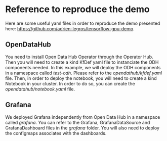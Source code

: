 # Reference to reproduce the demo

Here are some useful yaml files in order to reproduce the demo presented here: https://github.com/adrien-legros/tensorflow-gpu-demo.

## OpenDataHub

You need to install Open Data Hub Operator through the Operator Hub. Then you will need to create a kind KfDef yaml file to instanciate the ODH components needed. In this example, we will deploy the ODH components in a namespace called *test-odh*. Please refer to the *opendathub/kfdef.yaml* file. Then, in order to deploy the notebook, you will need to create a kind Notebook in your cluster. In order to do so, you can create the *opendatahub/notebook.yaml* file.

## Grafana

We deployed Grafana independently from Open Data Hub in a namespace called *grafana*. You can refer to the Grafana, GrafanaDataSource and GrafanaDashboard files in the *grafana* folder. You will also need to deploy the configmaps associates with the dashboards.
